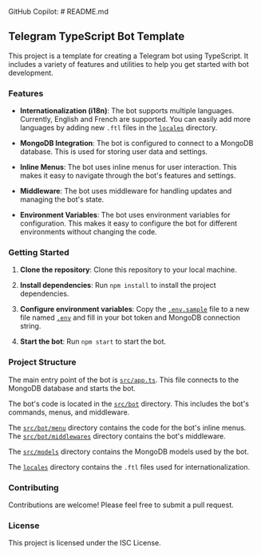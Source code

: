 GitHub Copilot: # README.md

## Telegram TypeScript Bot Template

This project is a template for creating a Telegram bot using TypeScript. It includes a variety of features and utilities to help you get started with bot development.

### Features

- **Internationalization (i18n)**: The bot supports multiple languages. Currently, English and French are supported. You can easily add more languages by adding new `.ftl` files in the [`locales`](command:_github.copilot.openRelativePath?%5B%22locales%22%5D "locales") directory.

- **MongoDB Integration**: The bot is configured to connect to a MongoDB database. This is used for storing user data and settings.

- **Inline Menus**: The bot uses inline menus for user interaction. This makes it easy to navigate through the bot's features and settings.

- **Middleware**: The bot uses middleware for handling updates and managing the bot's state.

- **Environment Variables**: The bot uses environment variables for configuration. This makes it easy to configure the bot for different environments without changing the code.

### Getting Started

1. **Clone the repository**: Clone this repository to your local machine.

2. **Install dependencies**: Run `npm install` to install the project dependencies.

3. **Configure environment variables**: Copy the [`.env.sample`](command:_github.copilot.openRelativePath?%5B%22.env.sample%22%5D ".env.sample") file to a new file named [`.env`](command:_github.copilot.openRelativePath?%5B%22.env%22%5D ".env") and fill in your bot token and MongoDB connection string.

4. **Start the bot**: Run `npm start` to start the bot.

### Project Structure

The main entry point of the bot is [`src/app.ts`](command:_github.copilot.openRelativePath?%5B%22src%2Fapp.ts%22%5D "src/app.ts"). This file connects to the MongoDB database and starts the bot.

The bot's code is located in the [`src/bot`](command:_github.copilot.openRelativePath?%5B%22src%2Fbot%22%5D "src/bot") directory. This includes the bot's commands, menus, and middleware.

The [`src/bot/menu`](command:_github.copilot.openRelativePath?%5B%22src%2Fbot%2Fmenu%22%5D "src/bot/menu") directory contains the code for the bot's inline menus. The [`src/bot/middlewares`](command:_github.copilot.openRelativePath?%5B%22src%2Fbot%2Fmiddlewares%22%5D "src/bot/middlewares") directory contains the bot's middleware.

The [`src/models`](command:_github.copilot.openRelativePath?%5B%22src%2Fmodels%22%5D "src/models") directory contains the MongoDB models used by the bot.

The [`locales`](command:_github.copilot.openRelativePath?%5B%22locales%22%5D "locales") directory contains the `.ftl` files used for internationalization.

### Contributing

Contributions are welcome! Please feel free to submit a pull request.

### License

This project is licensed under the ISC License.
